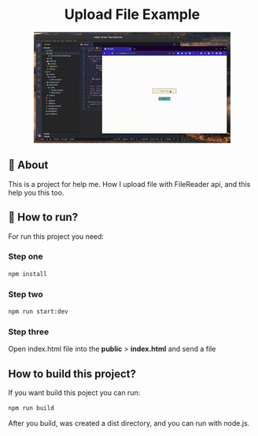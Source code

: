 <div align="center">
  <h1>Upload File Example</h1>
  <img src="./public/img/demo.gif"/>
</div>

## :art: About

This is a project for help me. How I upload file with FileReader api, and this help you this too.

## :rocket: How to run?

For run this project you need:

### Step one

```bash
npm install
```

### Step two

```bash
npm run start:dev
```

### Step three

Open index.html file into the **public** > **index.html** and send a file

## How to build this project?

If you want build this poject you can run:

```bash
npm run build
```

After you build, was created a dist directory, and you can run with node.js.
